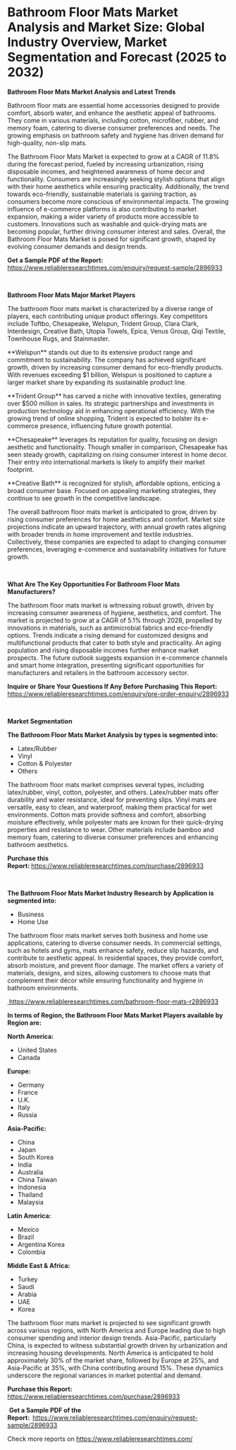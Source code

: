 <p><h1>Bathroom Floor Mats Market Analysis and Market Size: Global Industry Overview, Market Segmentation and Forecast (2025 to 2032)</h1></p><p><strong>Bathroom Floor Mats Market Analysis and Latest Trends</strong></p>
<p><p>Bathroom floor mats are essential home accessories designed to provide comfort, absorb water, and enhance the aesthetic appeal of bathrooms. They come in various materials, including cotton, microfiber, rubber, and memory foam, catering to diverse consumer preferences and needs. The growing emphasis on bathroom safety and hygiene has driven demand for high-quality, non-slip mats. </p><p>The Bathroom Floor Mats Market is expected to grow at a CAGR of 11.8% during the forecast period, fueled by increasing urbanization, rising disposable incomes, and heightened awareness of home decor and functionality. Consumers are increasingly seeking stylish options that align with their home aesthetics while ensuring practicality. Additionally, the trend towards eco-friendly, sustainable materials is gaining traction, as consumers become more conscious of environmental impacts. The growing influence of e-commerce platforms is also contributing to market expansion, making a wider variety of products more accessible to customers. Innovations such as washable and quick-drying mats are becoming popular, further driving consumer interest and sales. Overall, the Bathroom Floor Mats Market is poised for significant growth, shaped by evolving consumer demands and design trends.</p></p>
<p><strong>Get a Sample PDF of the Report:&nbsp;</strong> <a href="https://www.reliableresearchtimes.com/enquiry/request-sample/2896933?utm_campaign=2937&utm_medium=2&utm_source=Github&utm_content=ia&utm_term=15032025&utm_id=bathroom-floor-mats">https://www.reliableresearchtimes.com/enquiry/request-sample/2896933</a></p>
<p>&nbsp;</p>
<p><strong>Bathroom Floor Mats Major Market Players</strong></p>
<p><p>The bathroom floor mats market is characterized by a diverse range of players, each contributing unique product offerings. Key competitors include Toftbo, Chesapeake, Welspun, Trident Group, Clara Clark, Interdesign, Creative Bath, Utopia Towels, Epica, Venus Group, Qiqi Textile, Townhouse Rugs, and Stainmaster.</p><p>**Welspun** stands out due to its extensive product range and commitment to sustainability. The company has achieved significant growth, driven by increasing consumer demand for eco-friendly products. With revenues exceeding $1 billion, Welspun is positioned to capture a larger market share by expanding its sustainable product line.</p><p>**Trident Group** has carved a niche with innovative textiles, generating over $500 million in sales. Its strategic partnerships and investments in production technology aid in enhancing operational efficiency. With the growing trend of online shopping, Trident is expected to bolster its e-commerce presence, influencing future growth potential.</p><p>**Chesapeake** leverages its reputation for quality, focusing on design aesthetic and functionality. Though smaller in comparison, Chesapeake has seen steady growth, capitalizing on rising consumer interest in home decor. Their entry into international markets is likely to amplify their market footprint.</p><p>**Creative Bath** is recognized for stylish, affordable options, enticing a broad consumer base. Focused on appealing marketing strategies, they continue to see growth in the competitive landscape.</p><p>The overall bathroom floor mats market is anticipated to grow, driven by rising consumer preferences for home aesthetics and comfort. Market size projections indicate an upward trajectory, with annual growth rates aligning with broader trends in home improvement and textile industries. Collectively, these companies are expected to adapt to changing consumer preferences, leveraging e-commerce and sustainability initiatives for future growth.</p></p>
<p>&nbsp;</p>
<p><strong>What Are The Key Opportunities For Bathroom Floor Mats Manufacturers?</strong></p>
<p><p>The bathroom floor mats market is witnessing robust growth, driven by increasing consumer awareness of hygiene, aesthetics, and comfort. The market is projected to grow at a CAGR of 5.1% through 2028, propelled by innovations in materials, such as antimicrobial fabrics and eco-friendly options. Trends indicate a rising demand for customized designs and multifunctional products that cater to both style and practicality. An aging population and rising disposable incomes further enhance market prospects. The future outlook suggests expansion in e-commerce channels and smart home integration, presenting significant opportunities for manufacturers and retailers in the bathroom accessory sector.</p></p>
<p><strong>Inquire or Share Your Questions If Any Before Purchasing This Report:</strong> <a href="https://www.reliableresearchtimes.com/enquiry/pre-order-enquiry/2896933?utm_campaign=2937&utm_medium=2&utm_source=Github&utm_content=ia&utm_term=15032025&utm_id=bathroom-floor-mats">https://www.reliableresearchtimes.com/enquiry/pre-order-enquiry/2896933</a></p>
<p>&nbsp;</p>
<p><strong>Market Segmentation</strong></p>
<p><strong>The Bathroom Floor Mats Market Analysis by types is segmented into:</strong></p>
<p><ul><li>Latex/Rubber</li><li>Vinyl</li><li>Cotton & Polyester</li><li>Others</li></ul></p>
<p><p>The bathroom floor mats market comprises several types, including latex/rubber, vinyl, cotton, polyester, and others. Latex/rubber mats offer durability and water resistance, ideal for preventing slips. Vinyl mats are versatile, easy to clean, and waterproof, making them practical for wet environments. Cotton mats provide softness and comfort, absorbing moisture effectively, while polyester mats are known for their quick-drying properties and resistance to wear. Other materials include bamboo and memory foam, catering to diverse consumer preferences and enhancing bathroom aesthetics.</p></p>
<p><strong>Purchase this Report:&nbsp;</strong><a href="https://www.reliableresearchtimes.com/purchase/2896933?utm_campaign=2937&utm_medium=2&utm_source=Github&utm_content=ia&utm_term=15032025&utm_id=bathroom-floor-mats">https://www.reliableresearchtimes.com/purchase/2896933</a></p>
<p>&nbsp;</p>
<p><strong>The Bathroom Floor Mats Market Industry Research by Application is segmented into:</strong></p>
<p><ul><li>Business</li><li>Home Use</li></ul></p>
<p><p>The bathroom floor mats market serves both business and home use applications, catering to diverse consumer needs. In commercial settings, such as hotels and gyms, mats enhance safety, reduce slip hazards, and contribute to aesthetic appeal. In residential spaces, they provide comfort, absorb moisture, and prevent floor damage. The market offers a variety of materials, designs, and sizes, allowing customers to choose mats that complement their décor while ensuring functionality and hygiene in bathroom environments.</p></p>
<p><a href="https://www.reliableresearchtimes.com/bathroom-floor-mats-r2896933?utm_campaign=2937&utm_medium=2&utm_source=Github&utm_content=ia&utm_term=15032025&utm_id=bathroom-floor-mats">&nbsp;https://www.reliableresearchtimes.com/bathroom-floor-mats-r2896933</a></p>
<p><strong>In terms of Region, the Bathroom Floor Mats Market Players available by Region are:</strong></p>
<p>
    <p> <strong> North America: </strong>
        <ul>
            <li>United States</li>
            <li>Canada</li>
        </ul>
        </p> 
    <p> <strong> Europe: </strong>
        <ul>
            <li>Germany</li>
            <li>France</li>
            <li>U.K.</li>
            <li>Italy</li>
            <li>Russia</li>
        </ul>
        </p> 
    <p> <strong> Asia-Pacific: </strong>
        <ul>
            <li>China</li>
            <li>Japan</li>
            <li>South Korea</li>
            <li>India</li>
            <li>Australia</li>
            <li>China Taiwan</li>
            <li>Indonesia</li>
            <li>Thailand</li>
            <li>Malaysia</li>
        </ul>
        </p> 
    <p> <strong> Latin America: </strong>
        <ul>
            <li>Mexico</li>
            <li>Brazil</li>
            <li>Argentina Korea</li>
            <li>Colombia</li>
        </ul>
        </p> 
    <p> <strong> Middle East & Africa: </strong>
        <ul>
            <li>Turkey</li>
            <li>Saudi</li>
            <li>Arabia</li>
            <li>UAE</li>
            <li>Korea</li>
        </ul>
    </p>
    </p>
<p><p>The bathroom floor mats market is projected to see significant growth across various regions, with North America and Europe leading due to high consumer spending and interior design trends. Asia-Pacific, particularly China, is expected to witness substantial growth driven by urbanization and increasing housing developments. North America is anticipated to hold approximately 30% of the market share, followed by Europe at 25%, and Asia-Pacific at 35%, with China contributing around 15%. These dynamics underscore the regional variances in market potential and demand.</p></p>
<p><strong>Purchase this Report: </strong><a href="https://www.reliableresearchtimes.com/purchase/2896933?utm_campaign=2937&utm_medium=2&utm_source=Github&utm_content=ia&utm_term=15032025&utm_id=bathroom-floor-mats">https://www.reliableresearchtimes.com/purchase/2896933</a></p>
<p>&nbsp;<strong>Get a Sample PDF of the Report:&nbsp;&nbsp;</strong><a href="https://www.reliableresearchtimes.com/enquiry/request-sample/2896933?utm_campaign=2937&utm_medium=2&utm_source=Github&utm_content=ia&utm_term=15032025&utm_id=bathroom-floor-mats">https://www.reliableresearchtimes.com/enquiry/request-sample/2896933</a></p>
<p><strong></strong></p>
<p>Check more reports on <a href="https://www.reliableresearchtimes.com/?utm_campaign=2937&utm_medium=2&utm_source=Github&utm_content=ia&utm_term=15032025&utm_id=bathroom-floor-mats">https://www.reliableresearchtimes.com/</a></p>